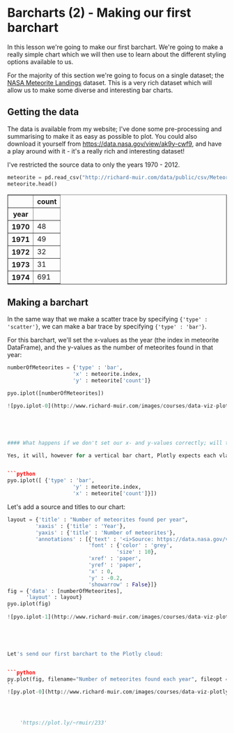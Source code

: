 
# Barcharts (2) - Making our first barchart

In this lesson we're going to make our first barchart. We're going to make a really simple chart which we will then use to learn about the different styling options available to us.

For the majority of this section we're going to focus on a single dataset; the <a href="https://data.nasa.gov/view/ak9y-cwf9">NASA Meteorite Landings</a> dataset. This is a very rich dataset which will allow us to make some diverse and interesting bar charts.






 






## Getting the data

The data is available from my website; I've done some pre-processing and summarising to make it as easy as possible to plot. You could also download it yourself from https://data.nasa.gov/view/ak9y-cwf9, and have a play around with it - it's a really rich and interesting dataset!

I've restricted the source data to only the years 1970 - 2012.


```python
meteorite = pd.read_csv("http://richard-muir.com/data/public/csv/MeteoriteLandingsPerYear.csv", index_col = 0)
meteorite.head()
```




<div>
<table border="1" class="dataframe">
  <thead>
    <tr style="text-align: right;">
      <th></th>
      <th>count</th>
    </tr>
    <tr>
      <th>year</th>
      <th></th>
    </tr>
  </thead>
  <tbody>
    <tr>
      <th>1970</th>
      <td>48</td>
    </tr>
    <tr>
      <th>1971</th>
      <td>49</td>
    </tr>
    <tr>
      <th>1972</th>
      <td>32</td>
    </tr>
    <tr>
      <th>1973</th>
      <td>31</td>
    </tr>
    <tr>
      <th>1974</th>
      <td>691</td>
    </tr>
  </tbody>
</table>
</div>



## Making a barchart

In the same way that we make a scatter trace by specifying <code>{'type' : 'scatter'}</code>, we can make a bar trace by specifying <code>{'type' : 'bar'}</code>.

For this barchart, we'll set the x-values as the year (the index in meteorite DataFrame), and the y-values as the number of meteorites found in that year:


```python
numberOfMeteorites = {'type' : 'bar',
                     'x' : meteorite.index,
                     'y' : meteorite['count']}

pyo.iplot([numberOfMeteorites])

![pyo.iplot-0](http://www.richard-muir.com/images/courses/data-viz-plotly-python/testSection/Barcharts%20(02)%20-%20making%20our%20first%20barchart/pyo.iplot-0.png)```





#### What happens if we don't set our x- and y-values correctly; will the chart still plot? 

Yes, it will, however for a vertical bar chart, Plotly expects each vlaue to be of a distinct category. As you can see from the chart below, Plotly has treated each distinct value of <code>'count'</code> as a separate category. If your bar charts don't come out as you expect, try switching your x- and y-values first - a simple mistake can make your chart look very strange indeed!


```python
pyo.iplot([ {'type' : 'bar',
                     'y' : meteorite.index,
                     'x' : meteorite['count']}])
```





Let's add a source and titles to our chart:


```python
layout = {'title' : "Number of meteorites found per year",
         'xaxis' : {'title' : 'Year'},
         'yaxis' : {'title' : 'Number of meteorites'},
         'annotations' : [{'text' : '<i>Source: https://data.nasa.gov/view/ak9y-cwf9</i>',
                          'font' : {'color' : 'grey',
                                   'size' : 10},
                          'xref' : 'paper',
                          'yref' : 'paper',
                          'x' : 0,
                          'y' : -0.2,
                          'showarrow' : False}]}
fig = {'data' : [numberOfMeteorites],
      'layout' : layout}
pyo.iplot(fig)
`
![pyo.iplot-1](http://www.richard-muir.com/images/courses/data-viz-plotly-python/testSection/Barcharts%20(02)%20-%20making%20our%20first%20barchart/pyo.iplot-1.png)``





Let's send our first barchart to the Plotly cloud:


```python
py.plot(fig, filename="Number of meteorites found each year", fileopt = "overwrite")
``
![py.plot-0](http://www.richard-muir.com/images/courses/data-viz-plotly-python/testSection/Barcharts%20(02)%20-%20making%20our%20first%20barchart/py.plot-0.png)`




    'https://plot.ly/~rmuir/233'



